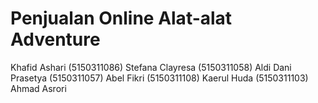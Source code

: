 # Penjualan Online Alat-alat Adventure

 Khafid Ashari (5150311086)
 Stefana Clayresa (5150311058)
 Aldi Dani Prasetya (5150311057)
 Abel Fikri (5150311108)
 Kaerul Huda (5150311103)
 Ahmad Asrori
